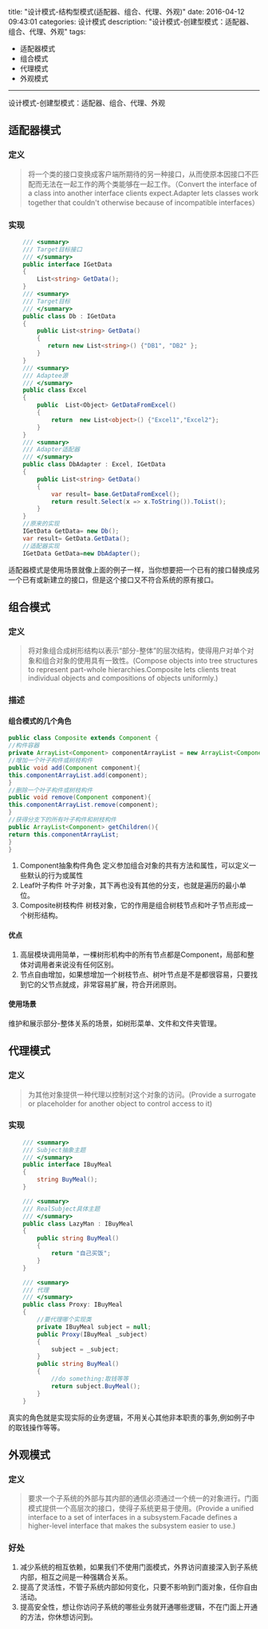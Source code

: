 title: "设计模式-结构型模式(适配器、组合、代理、外观)"
date: 2016-04-12 09:43:01
categories: 设计模式 
description: "设计模式-创建型模式：适配器、组合、代理、外观"
tags:
- 适配器模式
- 组合模式
- 代理模式
- 外观模式

---

设计模式-创建型模式：适配器、组合、代理、外观
<!-- more -->

## 适配器模式

### 定义

> 将一个类的接口变换成客户端所期待的另一种接口，从而使原本因接口不匹配而无法在一起工作的两个类能够在一起工作。（Convert the interface of a class into another interface clients expect.Adapter lets classes work together that couldn't otherwise because of incompatible interfaces）

### 实现
```csharp
    /// <summary>
    /// Target目标接口
    /// </summary>
    public interface IGetData
    {
        List<string> GetData();
    }
    /// <summary>
    /// Target目标
    /// </summary>
    public class Db : IGetData
    {
        public List<string> GetData()
        {
           return new List<string>() {"DB1", "DB2" };
        }
    }
    /// <summary>
    /// Adaptee源
    /// </summary>
    public class Excel
    {
        public  List<Object> GetDataFromExcel()
        {
            return  new List<object>() {"Excel1","Excel2"};
        } 
    }
    /// <summary>
    /// Adapter适配器
    /// </summary>
    public class DbAdapter : Excel, IGetData
    {
        public List<string> GetData()
        {
            var result= base.GetDataFromExcel();
            return result.Select(x => x.ToString()).ToList();
        }
    }
    //原来的实现
    IGetData GetData= new Db();
    var result= GetData.GetData();
    //适配器实现
    IGetData GetData=new DbAdapter();

```
适配器模式是使用场景就像上面的例子一样，当你想要把一个已有的接口替换成另一个已有或新建立的接口，但是这个接口又不符合系统的原有接口。

## 组合模式

### 定义

>将对象组合成树形结构以表示“部分-整体”的层次结构，使得用户对单个对象和组合对象的使用具有一致性。(Compose objects into tree structures to represent part-whole hierarchies.Composite lets clients treat individual objects and compositions of objects uniformly.)


### 描述

#### 组合模式的几个角色
```java
public class Composite extends Component {
//构件容器
private ArrayList<Component> componentArrayList = new ArrayList<Component>();
//增加一个叶子构件或树枝构件
public void add(Component component){
this.componentArrayList.add(component);
}
//删除一个叶子构件或树枝构件
public void remove(Component component){
this.componentArrayList.remove(component);
}
//获得分支下的所有叶子构件和树枝构件
public ArrayList<Component> getChildren(){
return this.componentArrayList;
}
}
```
1. Component抽象构件角色
定义参加组合对象的共有方法和属性，可以定义一些默认的行为或属性
2. Leaf叶子构件
叶子对象，其下再也没有其他的分支，也就是遍历的最小单位。
3. Composite树枝构件
树枝对象，它的作用是组合树枝节点和叶子节点形成一个树形结构。

#### 优点

1. 高层模块调用简单，一棵树形机构中的所有节点都是Component，局部和整体对调用者来说没有任何区别。
2. 节点自由增加，如果想增加一个树枝节点、树叶节点是不是都很容易，只要找到它的父节点就成，非常容易扩展，符合开闭原则。  

#### 使用场景
维护和展示部分-整体关系的场景，如树形菜单、文件和文件夹管理。

## 代理模式

### 定义

>为其他对象提供一种代理以控制对这个对象的访问。(Provide a surrogate or placeholder for another object to control access to it)

### 实现
```csharp
    /// <summary>
    /// Subject抽象主题
    /// </summary>
    public interface IBuyMeal
    {
        string BuyMeal();
    }

    /// <summary>
    /// RealSubject具体主题
    /// </summary>
    public class LazyMan : IBuyMeal
    {
        public string BuyMeal()
        {
            return "自己买饭";
        }
    }

    /// <summary>
    /// 代理
    /// </summary>
    public class Proxy: IBuyMeal
    {
        //要代理哪个实现类
        private IBuyMeal subject = null;
        public Proxy(IBuyMeal _subject)
        {
            subject = _subject;
        }
        public string BuyMeal()
        {        
            //do something:取钱等等
            return subject.BuyMeal();
        }
    }
```
真实的角色就是实现实际的业务逻辑，不用关心其他非本职责的事务,例如例子中的取钱操作等等。

## 外观模式

### 定义

> 要求一个子系统的外部与其内部的通信必须通过一个统一的对象进行。门面模式提供一个高层次的接口，使得子系统更易于使用。(Provide a unified interface to a set of interfaces in a subsystem.Facade defines a higher-level interface that makes the subsystem easier to use.)

### 好处

1.  减少系统的相互依赖，如果我们不使用门面模式，外界访问直接深入到子系统内部，相互之间是一种强耦合关系。
2.  提高了灵活性，不管子系统内部如何变化，只要不影响到门面对象，任你自由活动。
3.  提高安全性，想让你访问子系统的哪些业务就开通哪些逻辑，不在门面上开通的方法，你休想访问到。



